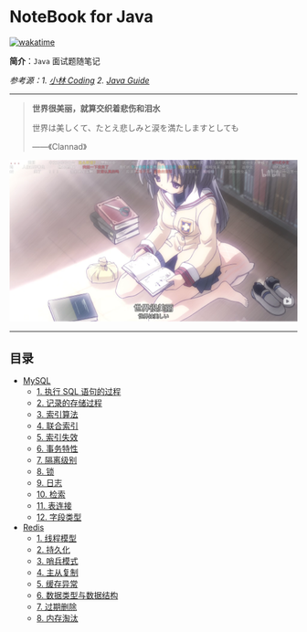 # NoteBook for Java

[![wakatime](https://wakatime.com/badge/user/5b960c5b-a7d7-4a2d-bb6b-fdcef6171837/project/6e7bb63a-a535-4cba-bc47-d46f1adba4b1.svg)](https://wakatime.com/badge/user/5b960c5b-a7d7-4a2d-bb6b-fdcef6171837/project/6e7bb63a-a535-4cba-bc47-d46f1adba4b1.svg)

**简介**：`Java` 面试题随笔记

_参考源：1. [小林 Coding](https://xiaolincoding.com/) 2. [Java Guide](https://javaguide.cn/)_ 

---

> **世界很美丽，就算交织着悲伤和泪水**
>
> 世界は美しくて、たとえ悲しみと涙を満たしますとしても
>
> ——《Clannad》

![Clannad](https://raw.githubusercontent.com/2311719626/NoteBook/main/img/image.png)

---

## 目录

- [MySQL](#mysql)
  - [1. 执行 SQL 语句的过程](./MySQL/1.%20执行%20SQL%20语句的过程.md)
  - [2. 记录的存储过程](./MySQL/2.%20记录的存储过程.md)
  - [3. 索引算法](./MySQL/3.%20索引算法.md)
  - [4. 联合索引](./MySQL/4.%20联合索引.md)
  - [5. 索引失效](./MySQL/5.%20索引失效.md)
  - [6. 事务特性](./MySQL/6.%20事务特性.md)
  - [7. 隔离级别](./MySQL/7.%20隔离级别.md)
  - [8. 锁](./MySQL/8.%20锁.md)
  - [9. 日志](./MySQL/9.%20日志.md)
  - [10. 检索](./MySQL/10.%20检索.md)
  - [11. 表连接](./MySQL/11.%20表连接.md)
  - [12. 字段类型](./MySQL/12.%20字段类型.md)
- [Redis](#redis)
  - [1. 线程模型](./Redis/1.%20线程模型.md)
  - [2. 持久化](./Redis/2.%20持久化.md)
  - [3. 哨兵模式](./Redis/3.%20哨兵模式.md)
  - [4. 主从复制](./Redis/4.%20主从复制.md)
  - [5. 缓存异常](./Redis/5.%20缓存异常.md)
  - [6. 数据类型与数据结构](./Redis/6.%20数据类型与数据结构.md)
  - [7. 过期删除](./Redis/7.%20过期删除.md)
  - [8. 内存淘汰](./Redis/8.%20内存淘汰.md)
